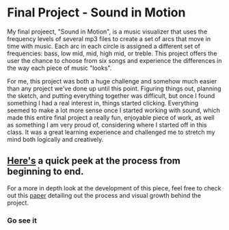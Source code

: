 <html>
<body>

<h1>Final Project - Sound in Motion</h1>
<p> My final projeect, "Sound in Motion", is a music visualizer that uses the frequency levels of several mp3 files to 
create a set of arcs that move in time with music.  Each arc in each circle is assigned a different set of frequencies:
bass, low mid, mid, high mid, or treble.  This project offers the user the chance to choose from six songs and experience 
the differences in the way each piece of music "looks".</p>
<p>For me, this project was both a huge challenge and somehow much easier than any project we've done up until this point. Figuring things out, planning the sketch, and putting everything together was difficult, but once I found something I had a real interest in, things started clicking. Everything seemed to make a lot more sense once I started working with sound, which made this entire final project a really fun, enjoyable piece of work, as well as something I am very proud of, considering where I started off in this class. It was a great learning experience and challenged me to stretch my mind both logically and creatively.</p>
<h2><a href = "https://www.youtube.com/watch?v=zaRsl1F_GAI&feature=youtu.be">Here's</a> a quick peek at the process from beginning to end.</h2>
<p>For a more in depth look at the development of this piece, feel free to check out this <a href = "https://github.com/egriffin2/egriffin2.github.io/blob/master/TheRealThing/191FinalPaper.pdf">paper</a>
detailing out the process and visual growth behind the project.</p>
<h3> Go see it<a href = "https://egriffin2.github.io/TheRealThing/>here!</a> </h3>
